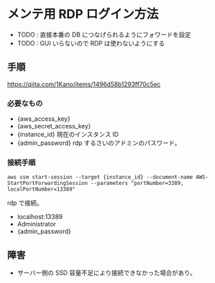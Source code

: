 # メンテ用 RDP ログイン方法

- TODO : 直接本番の DB につなげられるようにフォワードを設定
- TODO : GUI いらないので RDP は使わないようにする

## 手順

<https://qiita.com/1Kano/items/1496d58b1293ff70c5ec>

### 必要なもの

- {aws_access_key}
- {aws_secret_access_key}
- {instance_id} 現在のインスタンス ID
- {admin_password} rdp するさいのアドミンのパスワード。

### 接続手順

    aws ssm start-session --target {instance_id} --document-name AWS-StartPortForwardingSession --parameters "portNumber=3389, localPortNumber=13389"

rdp で接続。

- localhost:13389
- Administrator
- {admin_password}

## 障害

- サーバー側の SSD 容量不足により接続できなかった場合があり。
